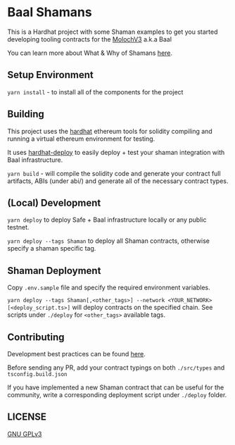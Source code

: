 
# Baal Shamans

This is a Hardhat project with some Shaman examples to get you started developing tooling contracts for the [MolochV3](https://github.com/HausDAO/baal) a.k.a Baal

You can learn more about What & Why of Shamans [here](https://moloch.daohaus.fun/tools/shaman).

## Setup Environment

`yarn install` - to install all of the components for the project

## Building

This project uses the [hardhat](https://hardhat.org/) ethereum tools for solidity compiling and running a virtual ethereum environment for testing.

It uses [hardhat-deploy](https://www.npmjs.com/package/hardhat-deploy) to easily deploy + test your shaman integration with Baal infrastructure.

`yarn build` - will compile the solidity code and generate your contract full artifacts, ABIs (under abi/) and generate all of the necessary contract types.

## (Local) Development

`yarn deploy` to deploy Safe + Baal infrastructure locally or any public testnet.

`yarn deploy --tags Shaman` to deploy all Shaman contracts, otherwise specify a shaman specific tag.

## Shaman Deployment

Copy `.env.sample` file and specify the required environment variables.

`yarn deploy --tags Shaman[,<other_tags>] --network <YOUR_NETWORK> [<deploy_script.ts>]` will deploy contracts on the specified chain. See scripts under `./deploy` for `<other_tags>` available tags.

## Contributing

Development best practices can be found [here](https://moloch.daohaus.fun/features/shamanBestPractice).

Before sending any PR, add your contract typings on both `./src/types` and `tsconfig.build.json`

If you have implemented a new Shaman contract that can be useful for the community, write a corresponding deployment script under `./deploy` folder.

## LICENSE

[GNU GPLv3](LICENSE)
